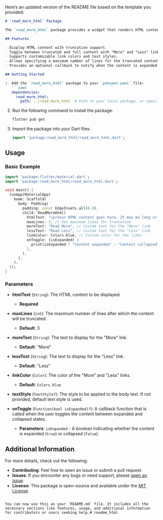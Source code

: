 Here’s an updated version of the README file based on the template you provided:

```markdown
# `read_more_html` Package

The `read_more_html` package provides a widget that renders HTML content and adds "Read More" functionality. It truncates content if it exceeds a specified number of lines and allows users to toggle between the truncated and full content by clicking a "More" or "Less" link.

## Features

- Display HTML content with truncation support.
- Toggle between truncated and full content with "More" and "Less" links.
- Supports customizable link colors and text styles.
- Allows specifying a maximum number of lines for the truncated content.
- Provides an optional callback to notify when the content is expanded or collapsed.

## Getting Started

1. Add the `read_more_html` package to your `pubspec.yaml` file:
   ```yaml
   dependencies:
     read_more_html:
       path: ../read_more_html  # Path to your local package, or specify a version if using pub.dev
   ```

2. Run the following command to install the package:
   ```bash
   flutter pub get
   ```

3. Import the package into your Dart files:
   ```dart
   import 'package:read_more_html/read_more_html.dart';
   ```

## Usage

### Basic Example

```dart
import 'package:flutter/material.dart';
import 'package:read_more_html/read_more_html.dart';

void main() {
  runApp(MaterialApp(
    home: Scaffold(
      body: Padding(
        padding: const EdgeInsets.all(8.0),
        child: ReadMoreHtml(
          htmlText: "<p>Your HTML content goes here. It may be long or short.</p>",
          maxLines: 3, // Set maximum lines for truncation
          moreText: "Read More", // Custom text for the "More" link
          lessText: "Read Less", // Custom text for the "Less" link
          linkColor: Colors.blue, // Custom color for the links
          onToggle: (isExpanded) {
            print(isExpanded ? "Content expanded" : "Content collapsed");
          },
        ),
      ),
    ),
  ));
}
```

### Parameters

- **htmlText** (`String`): The HTML content to be displayed.
    - **Required**

- **maxLines** (`int`): The maximum number of lines after which the content will be truncated.
    - **Default**: 3

- **moreText** (`String`): The text to display for the "More" link.
    - **Default**: "More"

- **lessText** (`String`): The text to display for the "Less" link.
    - **Default**: "Less"

- **linkColor** (`Color`): The color of the "More" and "Less" links.
    - **Default**: `Colors.blue`

- **textStyle** (`TextStyle?`): The style to be applied to the body text. If not provided, default text style is used.

- **onToggle** (`Function(bool isExpanded)?`): A callback function that is called when the user toggles the content between expanded and collapsed states.
    - **Parameters**: `isExpanded` - A boolean indicating whether the content is expanded (`true`) or collapsed (`false`).


## Additional Information

For more details, check out the following:

- **Contributing**: Feel free to open an issue or submit a pull request.
- **Issues**: If you encounter any bugs or need support, please [open an issue](https://github.com/your-username/read_more_html/issues).
- **License**: This package is open-source and available under the [MIT License](https://opensource.org/licenses/MIT).
```

You can now use this as your `README.md` file. It includes all the necessary sections like features, usage, and additional information for contributors or users seeking help.# readme_html
